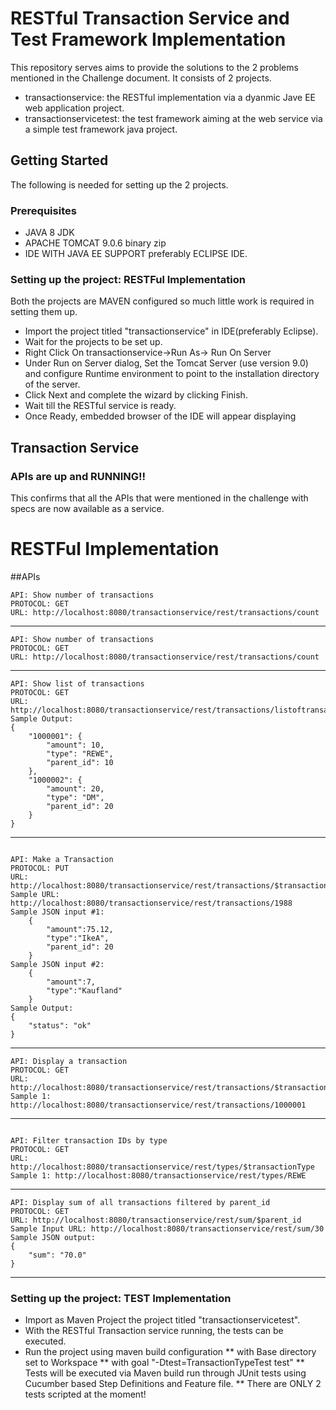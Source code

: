 # RESTful Transaction Service and Test Framework Implementation

This repository serves aims to provide the solutions to the 2 problems mentioned in the Challenge document. It consists of 2 projects.

* transactionservice: the RESTful implementation via a dyanmic Jave EE web application project.
* transactionservicetest: the test framework aiming at the web service via a simple test framework java project.

## Getting Started

The following is needed for setting up the 2 projects.

### Prerequisites

* JAVA 8 JDK
* APACHE TOMCAT 9.0.6 binary zip
* IDE WITH JAVA EE SUPPORT preferably ECLIPSE IDE.



### Setting up the project: RESTFul Implementation

Both the projects are MAVEN configured so much little work is required in setting them up. 

* Import the project titled "transactionservice" in IDE(preferably Eclipse).
* Wait for the projects to be set up.
* Right Click On transactionservice->Run As-> Run On Server
* Under Run on Server dialog, Set the Tomcat Server (use version 9.0) and configure Runtime environment to point to the installation directory of the server.
* Click Next and complete the wizard by clicking Finish.
* Wait till the RESTful service is ready.
* Once Ready, embedded browser of the IDE will appear displaying
  
## Transaction Service
### APIs are up and RUNNING!!

This confirms that all the APIs that were mentioned in the challenge with specs are now available as a service.

# RESTFul Implementation 

##APIs

```
API: Show number of transactions
PROTOCOL: GET
URL: http://localhost:8080/transactionservice/rest/transactions/count
```
---------------------

```
API: Show number of transactions
PROTOCOL: GET
URL: http://localhost:8080/transactionservice/rest/transactions/count
```
---------------------
```
API: Show list of transactions
PROTOCOL: GET
URL: http://localhost:8080/transactionservice/rest/transactions/listoftransactions
Sample Output:
{
    "1000001": {
        "amount": 10,
        "type": "REWE",
        "parent_id": 10
    },
    "1000002": {
        "amount": 20,
        "type": "DM",
        "parent_id": 20
    }
}
```
---------------------
```

API: Make a Transaction
PROTOCOL: PUT
URL: http://localhost:8080/transactionservice/rest/transactions/$transactionId
Sample URL: http://localhost:8080/transactionservice/rest/transactions/1988
Sample JSON input #1:
	{
		"amount":75.12,
		"type":"IkeA",
		"parent_id": 20
	}
Sample JSON input #2:
	{
		"amount":7,
		"type":"Kaufland"
	}
Sample Output:
{
    "status": "ok"
}
```
---------------------
```
API: Display a transaction
PROTOCOL: GET
URL: http://localhost:8080/transactionservice/rest/transactions/$transactionId
Sample 1: http://localhost:8080/transactionservice/rest/transactions/1000001

```
---------------------
```

API: Filter transaction IDs by type
PROTOCOL: GET
URL: http://localhost:8080/transactionservice/rest/types/$transactionType
Sample 1: http://localhost:8080/transactionservice/rest/types/REWE
```
---------------------
```
API: Display sum of all transactions filtered by parent_id
PROTOCOL: GET
URL: http://localhost:8080/transactionservice/rest/sum/$parent_id
Sample Input URL: http://localhost:8080/transactionservice/rest/sum/30
Sample JSON output:
{
    "sum": "70.0"
}

```
---------------------


### Setting up the project: TEST Implementation

* Import as Maven Project the project titled "transactionservicetest".
* With the RESTful Transaction service running, the tests can be executed.
* Run the project using maven build configuration 
** with Base directory set to Workspace
** with goal "-Dtest=TransactionTypeTest test"
** Tests will be executed via Maven build run through JUnit tests using Cucumber based Step Definitions and Feature file.
** There are ONLY 2 tests scripted at the moment!
